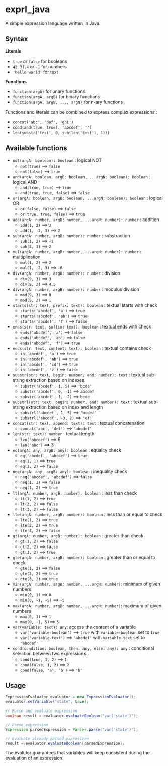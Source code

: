 # exprl_java
A simple expression language written in Java.

## Syntax

**Literals**

- `true` or `false` for booleans
- `42`, `31.4` or `-1` for numbers
- `'hello world'` for text

**Functions**

- `function(argA)` for unary functions
- `function(argA, argB)` for binary functions
- `function(argA, argB, ..., argN)` for n-ary functions

Functions and literals can be combined to express complex expressions :

- `concat('abc', 'def', 'ghi')`
- `cond(and(true, true), 'abcdef', '')`
- `len(substr('test', 0, sub(len('test'), 1)))`

## Available functions

- `not(argA: boolean): boolean` : logical NOT
  - `not(true)` ==> `false`
  - `not(false)` ==> `true`
- `and(argA: boolean, argB: boolean, ...argN: boolean): boolean` : logical AND
  - `and(true, true)` ==> `true`
  - `and(true, true, false)` ==> `false`
- `or(argA: boolean, argB: boolean, ...argN: boolean): boolean` : logical OR
  - `or(false, false)` ==> `false`
  - `or(true, true, false)` ==> `true`
- `add(argA: number, argB: number, ...argN: number): number` : addition
  - `add(1, 2)` ==> `3`
  - `add(1, -2, 3)` ==> `2`
- `sub(argA: number, argB: number): number` : substraction
  - `sub(1, 2)` ==> `-1`
  - `sub(3, 1)` ==> `2`
- `mul(argA: number, argB: number, ...argN: number): number` : multiplication
  - `mul(1, 2)` ==> `2`
  - `mul(1, -2, 3)` ==> `-6`
- `div(argA: number, argB: number): number` : division
  - `div(9, 3)` ==> `3`
  - `div(9, 2)` ==> `4.5`
- `div(argA: number, argB: number): number` : modulus division
  - `mod(9, 3)` ==> `0`
  - `mod(9, 2)` ==> `1`
- `starts(str: text, prefix: text): boolean` : textual starts with check
  - `starts('abcdef', 'a')` ==> `true`
  - `starts('abcdef', 'ab')` ==> `true`
  - `starts('abcdef', 'f')` ==> `false`
- `ends(str: text, suffix: text): boolean` : textual ends with check
  - `ends('abcdef', 'a')` ==> `false`
  - `ends('abcdef', 'ab')` ==> `false`
  - `ends('abcdef', 'f')` ==> `true`
- `ends(str: text, content: text): boolean` : textual contains check
  - `in('abcdef', 'a')` ==> `true`
  - `in('abcdef', 'ab')` ==> `true`
  - `in('abcdef', 'cd')` ==> `true`
  - `in('abcdef', 'z')` ==> `false`
- `substr(str: text, begin: number, end: number): text` : textual sub-string extraction based on indexes
  - `substr('abcdef', 1, 5)` ==> `'bcde'`
  - `substr('abcdef', 0, -1)` ==> `abcdef`
  - `substr('abcdef', 1, -2)` ==> `bcde`
- `substrl(str: text, begin: number, end: number): text` : textual sub-string extraction based on index and length
  - `substrl('abcdef', 1, 5)` ==> `'bcdef'`
  - `substrl('abcdef', -3, 2)` ==> `'ef'`
- `concat(str: text, append: text): text` : textual concatenation
  - `concat('abc', 'def')` ==> `'abcdef'`
- `len(str: text): number` : textual length
  - `len('abcdef')` ==> 6
  - `len('abc')` ==> 3
- `eq(argA: any, argB: any): boolean` : equality check
  - `eq('abcdef', 'abcdef')` ==> `true`
  - `eq(1, 1)` ==> `true`
  - `eq(1, 2)` ==> `false`
- `neq(argA: any, argB: any): boolean` : inequality check
  - `neq('abcdef', 'abcdef')` ==> `false`
  - `neq(1, 1)` ==> `false`
  - `neq(1, 2)` ==> `true`
- `lt(argA: number, argB: number): boolean` : less than check
  - `lt(1, 2)` ==> `true`
  - `lt(2, 2)` ==> `false`
  - `lt(3, 2)` ==> `false`
- `lte(argA: number, argB: number): boolean` : less than or equal to check
  - `lte(1, 2)` ==> `true`
  - `lte(2, 2)` ==> `true`
  - `lte(3, 2)` ==> `false`
- `gt(argA: number, argB: number): boolean` : greater than check
  - `gt(1, 2)` ==> `false`
  - `gt(2, 2)` ==> `false`
  - `gt(3, 2)` ==> `true`
- `gte(argA: number, argB: number): boolean` : greater than or equal to check
  - `gte(1, 2)` ==> `false`
  - `gte(2, 2)` ==> `true`
  - `gte(3, 2)` ==> `true`
- `min(argA: number, argB: number, ...argN: number)`: minimum of given numbers
  - `min(0, 1)` ==> `0`
  - `min(0, -1, -5)` ==> `-5`
- `max(argA: number, argB: number, ...argN: number)`: maximum of given numbers
  - `max(0, 1)` ==> `1`
  - `max(0, -1, 5)`==> `5`
- `var(variable: text): any`: access the content of a variable
  - `var('variable-boolean')` ==> `true` with `variable-boolean` set to `true`
  - `var('variable-text')` ==> `'abcdef'` with `variable-text` set to `'abcdef'`
- `cond(condition: boolean, then: any, else: any): any` : conditional selection between two expressions
  - `cond(true, 1, 2)` ==> `1`
  - `cond(false, 1, 2)` ==> `2`
  - `cond(false, 'a', 'b')` ==> `'b'`
 
## Usage

```java
ExpressionEvaluator evaluator = new ExpressionEvaluator();
evaluator.setVariable("state", true);

// Parse and evaluate expression
boolean result = evaluator.evaluateBoolean("var('state')");

// Parse expression
Expression parsedExpression = Parser.parse("var('state')");

// Evaluate already parsed expression
result = evaluator.evaluateBoolean(parsedExpression);
```

The evalutor guarantees that variables will keep consistent during the evaluation of an expression.
